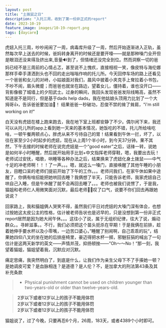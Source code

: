 ```yaml
---
layout: post
title: "土拨鼠之日"
description: "入托三周，收到了第一份非正式的report"
date: 2023-10-19
feature_image: images/10-19-report.png
tags: [daycare]
---
```



虎妞入托三周，吵吵闹闹了一周，病毒库升级了一周，然后开始逐渐进入正轨，虽然每次早上送去的时候，爸妈转身离开的时候还是要开嚎——就是那种嗓门全开但是眼泪还没来得及挤出来,音量🔊到了，但情绪还没完全到位。然而洞察一切的爸妈已经不是三周前的心情忐忑，甚至说不上愧疚，直接相视一笑，像皮特与海伦娜那样手牵手潇洒到头也不回的走出嗡嗡作响的托儿所。今天回停车场的路上还看见一个爸爸和女儿的对峙，小姑娘面对我们，晨风中披着小夹克手上耷拉着小书包，不吵不闹，眉头微蹙；而爸爸也就坐在路边，望着女儿，僵持着，谁也没开口——背影像极了城墙上的夕阳武士。过身的瞬间，我回头发现爸爸发际线略高，虽然不知道是不是同行，但是基于dads help dads，我在他姑娘头顶用力比划了一个大拇哥👍，告诉爸爸要加油💪！ 结果爸爸一秒破功，忍俊不禁的耸了耸肩，“i'm still working on it!"

白天没有虎妞在楼上跑来跑去，我在地下室上班都安静了不少。偶尔闲下来，我还可以从托儿所的app上看到她一天来的基本情况，她饭吃的不错，托儿所给啥吃啥，一顿午餐两顿点心，胖虎从来不亏待自己的胃！结果看到午休一拦，坏了，以往在家至少2小时起步的虎妞，现在从上周1个半小时，到今天37分钟。果不其然，下午去接的时候老师在说完虎妞是一个“good eater”之后，话锋一转，说她是如何半小时睡醒，然后就开始用手比划+中文指挥老师穿鞋，嗯，我要出去玩！老师试过安抚，唱歌，哄睡等各种办法之后，结果换来了虎妞化身土拨鼠——中气十足的冲老师啊！！！了一声。。。嗯，就这么一嗓门，直接唤醒了其他午睡的小朋友，目瞪口呆的老师们提前开始了下午的工作。。。老师问我们，在家午休如果中途醒了，你俩有啥招能把她哄回去睡？我俩想了半天，只能告诉老师，我家虎妞自己哄自己入睡，但是午休醒了就不会再回去睡了。。。老师也被我们说愣了，于是我，猫姐和老师仨人用微笑面对沉默，最后老师😮‍💨叹了口气，说要不你们回去再跟她说说？

回家路上，我和猫姐俩人哭笑不得，虽然我们平日对虎妞的大嗓门深有体会，也想过按她这太皮公主的性格，估计被老师告状也是迟早的，只是没想到第一份非正式report居然是因为她大闹午休。。。这往小了说，属于无组织纪律，往大了说，煽动群众。。寻衅滋事。。不行，我们必须把这个苗头扼杀在早期！于是我俩在前排，趁着她伸手要水杯以及小零嘴，一边苦口婆心，”睡醒了别闹啊，自己乖乖的玩“，结果她四仰八叉的坐在她的后排座椅里，豪迈得把水杯一掷，邪魅狂狷的喊出了一句估计是这两天新学的英文——声情并茂，抑扬顿挫——”Oh～～No！“那一刻，我望着猫姐，猫姐望着我，沉默应对沉默。

痛定思痛，我突然明白了，到底是什么，让我们作为亲生父母下不了手揍她一顿？是她调皮可爱？是血脉相连？是道德？是人伦？不，是加拿大的刑法第43条及其补充条款

> * Physical punishment cannot be used on children younger than two-years-old or older than twelve-years-old.

> **2岁以下或者12岁以上的孩子不能用体罚**<br>
> **2岁以下或者12岁以上的孩子不能用体罚**<br>
> **2岁以下或者12岁以上的孩子不能用体罚**

猫姐说了，过了今晚，只要再忍6个月，26周，183天，或者4389个小时即可。